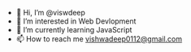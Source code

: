 - 👋 Hi, I’m @viswdeep
- 👀 I’m interested in Web Devlopment 
- 🌱 I’m currently learning JavaScript
- 📫 How to reach me vishwadeep0112@gmail.com

<!---
viswdeep/viswdeep is a ✨ special ✨ repository because its `README.md` (this file) appears on your GitHub profile.
You can click the Preview link to take a look at your changes.
--->
